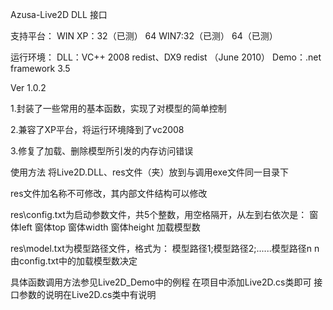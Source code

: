 Azusa-Live2D DLL 接口 

支持平台：
WIN XP：32（已测） 64
WIN7:32（已测） 64（已测）

运行环境：
DLL：VC++ 2008 redist、DX9 redist （June 2010）
Demo：.net framework 3.5

Ver 1.0.2 

1.封装了一些常用的基本函数，实现了对模型的简单控制

2.兼容了XP平台，将运行环境降到了vc2008

3.修复了加载、删除模型所引发的内存访问错误


使用方法
将Live2D.DLL、res文件（夹）放到与调用exe文件同一目录下

res文件加名称不可修改，其内部文件结构可以修改

res\config.txt为启动参数文件，共5个整数，用空格隔开，从左到右依次是：
窗体left 窗体top 窗体width 窗体height 加载模型数

res\model.txt为模型路径文件，格式为：
模型路径1;模型路径2;......模型路径n
n由config.txt中的加载模型数决定

具体函数调用方法参见Live2D_Demo中的例程
在项目中添加Live2D.cs类即可
接口参数的说明在Live2D.cs类中有说明
